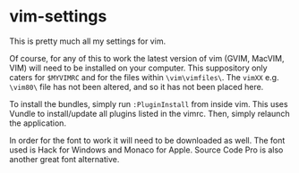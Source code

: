 # vim-settings
This is pretty much all my settings for vim.

Of course, for any of this to work the latest version of vim (GVIM, MacVIM, VIM) will need to be installed on your computer.
This suppository only caters for `$MYVIMRC` and for the files within `\vim\vimfiles\`. The `vimXX` e.g. `\vim80\` file has not been altered, and so it has not been placed here.

To install the bundles, simply run `:PluginInstall` from inside vim. This uses Vundle to install/update all plugins listed in the vimrc. Then, simply relaunch the application.

In order for the font to work it will need to be downloaded as well. The font used is Hack for Windows and Monaco for Apple. Source Code Pro is also another great font alternative.
